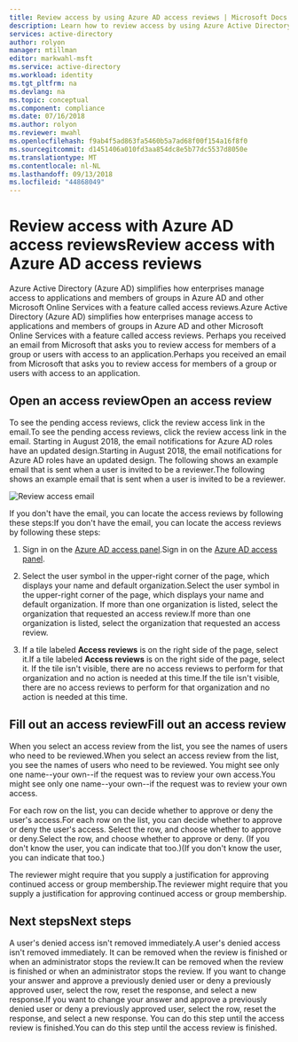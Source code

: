 ```yaml
---
title: Review access by using Azure AD access reviews | Microsoft Docs
description: Learn how to review access by using Azure Active Directory access reviews.
services: active-directory
author: rolyon
manager: mtillman
editor: markwahl-msft
ms.service: active-directory
ms.workload: identity
ms.tgt_pltfrm: na
ms.devlang: na
ms.topic: conceptual
ms.component: compliance
ms.date: 07/16/2018
ms.author: rolyon
ms.reviewer: mwahl
ms.openlocfilehash: f9ab4f5ad863fa5460b5a7ad68f00f154a16f8f0
ms.sourcegitcommit: d1451406a010fd3aa854dc8e5b77dc5537d8050e
ms.translationtype: MT
ms.contentlocale: nl-NL
ms.lasthandoff: 09/13/2018
ms.locfileid: "44868049"
---
```

# <a name="review-access-with-azure-ad-access-reviews"></a><span data-ttu-id="ef2b6-103">Review access with Azure AD access reviews</span><span class="sxs-lookup"><span data-stu-id="ef2b6-103">Review access with Azure AD access reviews</span></span>

<span data-ttu-id="ef2b6-104">Azure Active Directory (Azure AD) simplifies how enterprises manage access to applications and members of groups in Azure AD and other Microsoft Online Services with a feature called access reviews.</span><span class="sxs-lookup"><span data-stu-id="ef2b6-104">Azure Active Directory (Azure AD) simplifies how enterprises manage access to applications and members of groups in Azure AD and other Microsoft Online Services with a feature called access reviews.</span></span> <span data-ttu-id="ef2b6-105">Perhaps you  received an email from Microsoft that asks you to review access for members of a group or users with access to an application.</span><span class="sxs-lookup"><span data-stu-id="ef2b6-105">Perhaps you  received an email from Microsoft that asks you to review access for members of a group or users with access to an application.</span></span> 

## <a name="open-an-access-review"></a><span data-ttu-id="ef2b6-106">Open an access review</span><span class="sxs-lookup"><span data-stu-id="ef2b6-106">Open an access review</span></span>

<span data-ttu-id="ef2b6-107">To see the pending access reviews, click the review access link in the email.</span><span class="sxs-lookup"><span data-stu-id="ef2b6-107">To see the pending access reviews, click the review access link in the email.</span></span> <span data-ttu-id="ef2b6-108">Starting in August 2018, the email notifications for Azure AD roles have an updated design.</span><span class="sxs-lookup"><span data-stu-id="ef2b6-108">Starting in August 2018, the email notifications for Azure AD roles have an updated design.</span></span> <span data-ttu-id="ef2b6-109">The following shows an example email that is sent when a user is invited to be a reviewer.</span><span class="sxs-lookup"><span data-stu-id="ef2b6-109">The following shows an example email that is sent when a user is invited to be a reviewer.</span></span> 

![Review access email](./media/active-directory-azure-ad-controls-perform-access-review/new-ar-email.png)

<span data-ttu-id="ef2b6-111">If you don't have the email, you can locate the access reviews by following these steps:</span><span class="sxs-lookup"><span data-stu-id="ef2b6-111">If you don't have the email, you can locate the access reviews by following these steps:</span></span>

1. <span data-ttu-id="ef2b6-112">Sign in on the [Azure AD access panel](https://myapps.microsoft.com).</span><span class="sxs-lookup"><span data-stu-id="ef2b6-112">Sign in on the [Azure AD access panel](https://myapps.microsoft.com).</span></span>

2. <span data-ttu-id="ef2b6-113">Select the user symbol in the upper-right corner of the page, which displays your name and default organization.</span><span class="sxs-lookup"><span data-stu-id="ef2b6-113">Select the user symbol in the upper-right corner of the page, which displays your name and default organization.</span></span> <span data-ttu-id="ef2b6-114">If more than one organization is listed, select the organization that requested an access review.</span><span class="sxs-lookup"><span data-stu-id="ef2b6-114">If more than one organization is listed, select the organization that requested an access review.</span></span>

3. <span data-ttu-id="ef2b6-115">If a tile labeled **Access reviews** is on the right side of the page, select it.</span><span class="sxs-lookup"><span data-stu-id="ef2b6-115">If a tile labeled **Access reviews** is on the right side of the page, select it.</span></span> <span data-ttu-id="ef2b6-116">If the tile isn't visible, there are no access reviews to perform for that organization and no action is needed at this time.</span><span class="sxs-lookup"><span data-stu-id="ef2b6-116">If the tile isn't visible, there are no access reviews to perform for that organization and no action is needed at this time.</span></span>

## <a name="fill-out-an-access-review"></a><span data-ttu-id="ef2b6-117">Fill out an access review</span><span class="sxs-lookup"><span data-stu-id="ef2b6-117">Fill out an access review</span></span>

<span data-ttu-id="ef2b6-118">When you select an access review from the list, you see the names of users who need to be reviewed.</span><span class="sxs-lookup"><span data-stu-id="ef2b6-118">When you select an access review from the list, you see the names of users who need to be reviewed.</span></span> <span data-ttu-id="ef2b6-119">You might see only one name--your own--if the request was to review your own access.</span><span class="sxs-lookup"><span data-stu-id="ef2b6-119">You might see only one name--your own--if the request was to review your own access.</span></span>

<span data-ttu-id="ef2b6-120">For each row on the list, you can decide whether to approve or deny the user's access.</span><span class="sxs-lookup"><span data-stu-id="ef2b6-120">For each row on the list, you can decide whether to approve or deny the user's access.</span></span> <span data-ttu-id="ef2b6-121">Select the row, and choose whether to approve or deny.</span><span class="sxs-lookup"><span data-stu-id="ef2b6-121">Select the row, and choose whether to approve or deny.</span></span> <span data-ttu-id="ef2b6-122">(If you don't know the user, you can indicate that too.)</span><span class="sxs-lookup"><span data-stu-id="ef2b6-122">(If you don't know the user, you can indicate that too.)</span></span>

<span data-ttu-id="ef2b6-123">The reviewer might require that you supply a justification for approving continued access or group membership.</span><span class="sxs-lookup"><span data-stu-id="ef2b6-123">The reviewer might require that you supply a justification for approving continued access or group membership.</span></span>

## <a name="next-steps"></a><span data-ttu-id="ef2b6-124">Next steps</span><span class="sxs-lookup"><span data-stu-id="ef2b6-124">Next steps</span></span>

<span data-ttu-id="ef2b6-125">A user's denied access isn't removed immediately.</span><span class="sxs-lookup"><span data-stu-id="ef2b6-125">A user's denied access isn't removed immediately.</span></span> <span data-ttu-id="ef2b6-126">It can be removed when the review is finished or when an administrator stops the review.</span><span class="sxs-lookup"><span data-stu-id="ef2b6-126">It can be removed when the review is finished or when an administrator stops the review.</span></span> <span data-ttu-id="ef2b6-127">If you want to change your answer and approve a previously denied user or deny a previously approved user, select the row, reset the response, and select a new response.</span><span class="sxs-lookup"><span data-stu-id="ef2b6-127">If you want to change your answer and approve a previously denied user or deny a previously approved user, select the row, reset the response, and select a new response.</span></span> <span data-ttu-id="ef2b6-128">You can do this step until the access review is finished.</span><span class="sxs-lookup"><span data-stu-id="ef2b6-128">You can do this step until the access review is finished.</span></span>



